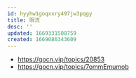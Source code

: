 ```yaml
---
id: hyyhw1goqxxry497jw3pqgy
title: 限流
desc: ''
updated: 1669331508759
created: 1669086343609
---
```


- https://gocn.vip/topics/20853
- https://gocn.vip/topics/7ommEmumob
